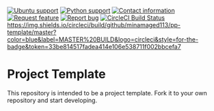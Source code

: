 [![Ubuntu support](https://img.shields.io/static/v1?label=ubuntu&message=18.04&color=green&style=for-the-badge&logo=ubuntu)](http://releases.ubuntu.com/18.04.4/)
[![Python support](https://img.shields.io/static/v1?label=Python&message=3.6&color=blue&style=for-the-badge&logo=python)](https://www.python.org/downloads/release/python-360/)
[![Contact information](https://img.shields.io/static/v1?label=Contact%20me&message=email&color=blue&style=for-the-badge&logo=microsoftoutlook)](mailto:minamaged113@gmail.com?subject=PP-Template&body=Hello%20Mina%2C%0AThis%20message%20is%20regarding%20Python%20Project%20Template%20scripts.%0A%0ABest%20regards.%0A%3CYOUR_NAME%3E)
[![Request feature](https://img.shields.io/static/v1?label=Request&message=Feature&color=blue&style=for-the-badge&logo=addthis)](https://github.com/minamaged113/pp-template/issues/new?assignees=&labels=enhancement&template=feature_request.md&title=)
[![Report bug](https://img.shields.io/static/v1?label=Report&message=bug&color=blue&style=for-the-badge)](https://github.com/minamaged113/pp-template/issues/new?assignees=&labels=bug&template=bug_report.md&title=)
[![CircleCI Build Status](https://img.shields.io/circleci/build/github/minamaged113/pp-template/master?color=blue&label=MASTER%20BUILD&logo=circleci&style=for-the-badge&token=33be814517fadea414e106e538711f002bbcefa7)](https://app.circleci.com/pipelines/github/minamaged113/pp-template)
https://img.shields.io/circleci/build/github/minamaged113/pp-template/master?color=blue&label=MASTER%20BUILD&logo=circleci&style=for-the-badge&token=33be814517fadea414e106e538711f002bbcefa7

<!-- [![Send me a message](https://img.shields.io/static/v1?label=Chat%20with&message=Author&color=blue&style=for-the-badge)](CHAT_LINK_GOES_HERE) -->

# Project Template

This repository is intended to be a project template. Fork it to your own repository and start developing.
